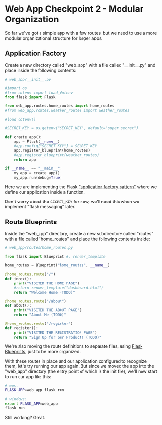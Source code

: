 
# Web App Checkpoint 2 - Modular Organization

So far we've got a simple app with a few routes, but we need to use a more modular organizational structure for larger apps.

## Application Factory

Create a new directory called "web_app" with a file called "\_\_init_\_.py" and place inside the following contents:

```py
# web_app/__init__.py

#import os
#from dotenv import load_dotenv
from flask import Flask

from web_app.routes.home_routes import home_routes
#from web_app.routes.weather_routes import weather_routes

#load_dotenv()

#SECRET_KEY = os.getenv("SECRET_KEY", default="super secret")

def create_app():
    app = Flask(__name__)
    #app.config["SECRET_KEY"] = SECRET_KEY
    app.register_blueprint(home_routes)
    #app.register_blueprint(weather_routes)
    return app

if __name__ == "__main__":
    my_app = create_app()
    my_app.run(debug=True)
```

Here we are implementing the Flask ["application factory pattern"](https://flask.palletsprojects.com/en/1.1.x/patterns/appfactories/) where we define our application inside a function.

Don't worry about the `SECRET_KEY` for now, we'll need this when we implement "flash messaging" later.

## Route Blueprints

Inside the "web_app" directory, create a new subdirectory called "routes" with a file called "home_routes" and place the following contents inside:

```py
# web_app/routes/home_routes.py

from flask import Blueprint #, render_template

home_routes = Blueprint("home_routes", __name__)

@home_routes.route("/")
def index():
    print("VISITED THE HOME PAGE")
    #return render_template("dashboard.html")
    return "Welcome Home (TODO)"

@home_routes.route("/about")
def about():
    print("VISITED THE ABOUT PAGE")
    return "About Me (TODO)"

@home_routes.route("/register")
def register():
    print("VISITED THE REGISTRATION PAGE")
    return "Sign Up for our Product! (TODO)"
```

We're also moving the route definitions to separate files, using [Flask Blueprints](https://flask.palletsprojects.com/en/1.1.x/blueprints/), just to be more organized.

With these routes in place and our application configured to recognize them, let's try running our app again. But since we moved the app into the "web_app" directory (the entry point of which is the init file), we'll now start to run our app like this:

```sh
# mac:
FLASK_APP=web_app flask run

# windows:
export FLASK_APP=web_app
flask run
```

Still working? Great.
